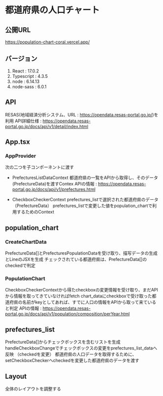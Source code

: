 # 都道府県の人口チャート
## 公開URL
https://population-chart-coral.vercel.app/
## バージョン
1. React : 17.0.2
2. Typescript : 4.3.5
3. node : 6.14.13
4. node-sass : 6.0.1

## API
RESAS(地域経済分析システム、URL : https://opendata.resas-portal.go.jp/)を利用
API詳細仕様 : https://opendata.resas-portal.go.jp/docs/api/v1/detail/index.html

## App.tsx
### AppProvider
次の二つを子コンポーネントに渡す
- PrefecturesListDataContext
都道府県の一覧をAPIから取得し、そのデータ(PrefectureData)を渡すContex
APIの情報 : https://opendata.resas-portal.go.jp/docs/api/v1/prefectures.html

- CheckboxCheckerContext
prefectures_listで選択された都道府県のデータ（PrefectureData）
prefectures_listで変更した値をpopulation_chartで利用するためのContext


## population_chart
### CreateChartData
PrefectureData[]とPrefecturesPopulationDataを受け取り、描写データの生成とLineのJSXを生成
チェックされている都道府県は、PrefectureData[]のcheckedで判定

### PopulationChart
CheckboxCheckerContextから得たcheckboxの変更情報を受け取り、まだAPIから情報を取ってきていなければfetch
chart_dataにcheckboxで受け取った都道府県の名前がkeyとしてあれば、すでに人口の情報をAPIから取って来ていると判定
APIの情報 : https://opendata.resas-portal.go.jp/docs/api/v1/population/composition/perYear.html

## prefectures_list
PrefectureData[]からチェックボックスを含むリストを生成
handleCheckboxChangeでチェックボックスの変更をprefectures_list_dataへ反映
（checkedを変更）
都道府県の人口データを取得するために、setCheckboxCheckerへcheckedを変更した都道府県のデータを渡す

## Layout
全体のレイアウトを調整する